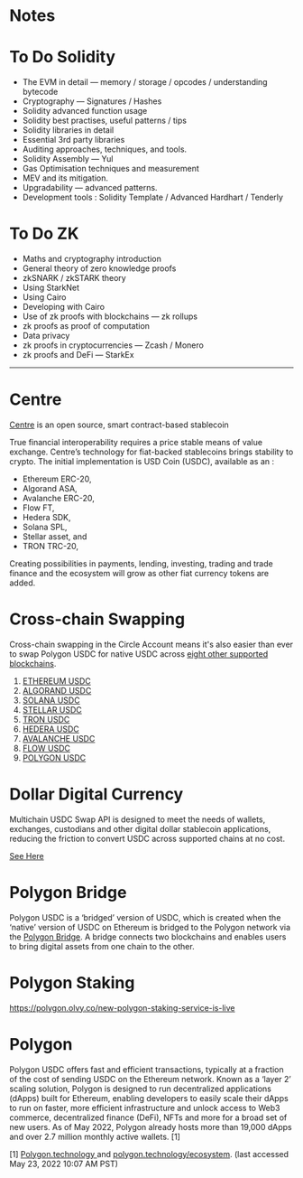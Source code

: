 # Notes



# To Do Solidity

- The EVM in detail — memory / storage / opcodes / understanding bytecode
- Cryptography — Signatures / Hashes
- Solidity advanced function usage
- Solidity best practises, useful patterns / tips
- Solidity libraries in detail
- Essential 3rd party libraries
- Auditing approaches, techniques, and tools.
- Solidity Assembly — Yul
- Gas Optimisation techniques and measurement
- MEV and its mitigation.
- Upgradability — advanced patterns.
- Development tools : Solidity Template / Advanced Hardhart / Tenderly



# To Do ZK

- Maths and cryptography introduction
- General theory of zero knowledge proofs
- zkSNARK / zkSTARK theory
- Using StarkNet
- Using Cairo
- Developing with Cairo
- Use of zk proofs with blockchains — zk rollups
- zk proofs as proof of computation
- Data privacy
- zk proofs in cryptocurrencies — Zcash / Monero
- zk proofs and DeFi — StarkEx



---



# Centre

[Centre](https://www.centre.io/usdc) is an open source, smart contract-based stablecoin

True financial interoperability requires a price stable means of value exchange. Centre’s technology for fiat-backed stablecoins brings stability to crypto. The initial implementation is USD Coin (USDC), available as an :

- Ethereum ERC-20, 
- Algorand ASA, 
- Avalanche ERC-20, 
- Flow FT, 
- Hedera SDK, 
- Solana SPL, 
- Stellar asset, and 
- TRON TRC-20, 

Creating possibilities in payments, lending, investing, trading and trade finance and the ecosystem will grow as other fiat currency tokens are added.



# Cross-chain Swapping

Cross-chain swapping in the Circle Account means it's also easier than ever to swap Polygon USDC for native USDC across [eight other supported blockchains](https://www.circle.com/en/multichain-usdc). 

1. [ETHEREUM USDC](https://www.circle.com/en/usdc-multichain/ethereum)
2. [ALGORAND USDC](https://www.circle.com/en/usdc-multichain/algorand)
3. [SOLANA USDC](https://www.circle.com/en/usdc-multichain/solana)
4. [STELLAR USDC](https://www.circle.com/en/usdc-multichain/stellar)
5. [TRON USDC](https://www.circle.com/en/usdc-multichain/tron)
6. [HEDERA USDC](https://www.circle.com/en/usdc-multichain/hedera)
7. [AVALANCHE USDC](https://www.circle.com/en/usdc-multichain/avalanche)
8. [FLOW USDC](https://www.circle.com/en/usdc-multichain/flow)
9. [POLYGON USDC](https://www.circle.com/en/usdc-multichain/polygon)



# **Dollar Digital Currency**

Multichain USDC Swap API is designed to meet the needs of wallets, exchanges, custodians and other digital dollar stablecoin applications, reducing the friction to convert USDC across supported chains at no cost.

[See Here](https://developers.circle.com/docs/swap-usdc-across-blockchains)



# Polygon Bridge

Polygon USDC is a ‘bridged’ version of USDC, which is created when the ‘native’ version of USDC on Ethereum is bridged to the Polygon network via the [Polygon Bridge](https://wallet.polygon.technology/). A bridge connects two blockchains and enables users to bring digital assets from one chain to the other.



# Polygon Staking

https://polygon.olvy.co/new-polygon-staking-service-is-live



# Polygon

Polygon USDC offers fast and efficient transactions, typically at a fraction of the cost of sending USDC on the Ethereum network. Known as a ‘layer 2’ scaling solution, Polygon is designed to run decentralized applications (dApps) built for Ethereum, enabling developers to easily scale their dApps to run on faster, more efficient infrastructure and unlock access to Web3 commerce, decentralized finance (DeFi), NFTs and more for a broad set of new users. As of May 2022, Polygon already hosts more than 19,000 dApps and over 2.7 million monthly active wallets. [1]

[1] [ Polygon.technology ](http://polygon.technology/)and [polygon.technology/ecosystem](http://polygon.technology/ecosystem). (last accessed May 23, 2022 10:07 AM PST)

